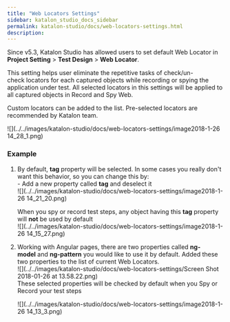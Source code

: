 ```yaml
---
title: "Web Locators Settings" 
sidebar: katalon_studio_docs_sidebar
permalink: katalon-studio/docs/web-locators-settings.html 
description: 
---
```

Since v5.3, Katalon Studio has allowed users to set default Web Locator in **Project Setting** > **Test Design** > **Web Locator**.

This setting helps user eliminate the repetitive tasks of check/un-check locators for each captured objects while recording or spying the application under test. All selected locators in this settings will be applied to all captured objects in Record and Spy Web. 

Custom locators can be added to the list. Pre-selected locators are recommended by Katalon team.

![](../../images/katalon-studio/docs/web-locators-settings/image2018-1-26 14_28_1.png)

### Example

1.  By default, **tag** property will be selected. In some cases you really don't want this behavior, so you can change this by:   
    - Add a new property called **tag** and deselect it  
    ![](../../images/katalon-studio/docs/web-locators-settings/image2018-1-26 14_21_20.png)  
      
    When you spy or record test steps, any object having this **tag** property will **not** be used by default  
    ![](../../images/katalon-studio/docs/web-locators-settings/image2018-1-26 14_15_27.png)  
      
    
2.  Working with Angular pages, there are two properties called **ng-model** and **ng-pattern** you would like to use it by default. Added these two properties to the list of current Web Locators.  
    ![](../../images/katalon-studio/docs/web-locators-settings/Screen Shot 2018-01-26 at 13.58.22.png)  
    These selected properties will be checked by default when you Spy or Record your test steps  
      
    ![](../../images/katalon-studio/docs/web-locators-settings/image2018-1-26 14_13_3.png)